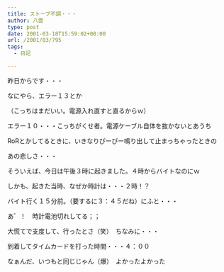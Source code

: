 ```yaml
---
title: ストーブ不調・・・
author: 八雲
type: post
date: 2001-03-18T15:59:02+00:00
url: /2001/03/795
tags:
  - 日記

---
```

昨日からです・・・

なにやら、エラー１３とか
  
（こっちはまだいい。電源入れ直すと直るからｗ）
  
エラー１０・・・こっちがくせ者。電源ケーブル自体を抜かないとあうち
  
RoRとかしてるときに、いきなりぴーぴー鳴り出して止まっちゃったときの
  
あの悲しさ・・・

そういえば、今日は午後３時に起きました。４時からバイトなのにｗ
  
しかも、起きた当時、なぜか時計は・・・２時！？
  
バイト行く１５分前。（要するに３：４５だね）にふと・・・
  
あ゛！　時計電池切れしてる；；
  
大慌てで支度して、行ったとさ（笑）　ちなみに・・・
  
到着してタイムカードを打った時間・・・４：００
  
なぁんだ、いつもと同じじゃん（爆）　よかったよかった
